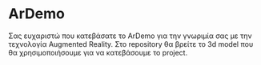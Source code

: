 # ArDemo
Σας ευχαριστώ που κατεβάσατε το ArDemo για την γνωριμία σας με την τεχνολογία Augmented Reality.
Στο repository θα βρείτε το 3d model που θα χρησιμοποιήσουμε για να κατεβάσουμε το project.
